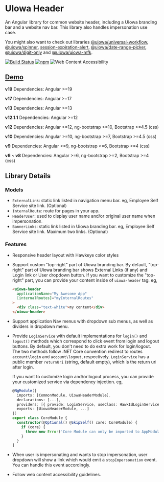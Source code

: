 # UIowa Header

An Angular library for common website header, including a UIowa branding bar and a website nav bar. This library also handles impersonation use case.

You might also want to check out libraries [@uiowa/universal-workflow](https://github.com/changhuixu/uiowa-universal-workflow), [@uiowa/spinner](https://github.com/changhuixu/spinner), [session-expiration-alert](https://github.com/changhuixu/session-expiration-alert), [@uiowa/date-range-picker](https://github.com/changhuixu/date-range-picker), [@uiowa/digit-only](https://github.com/changhuixu/ngx-digit-only) and [@uiowa/uiowa-mfk](https://github.com/changhuixu/uiowa-mfk-project).

[![Build Status](https://github.com/changhuixu/uiowa-header-demo/actions/workflows/main.yml/badge.svg)](https://github.com/changhuixu/uiowa-header-demo/actions)
[![npm](https://img.shields.io/npm/v/@uiowa/uiowa-header.svg?style=flat-square)](https://www.npmjs.com/package/@uiowa/uiowa-header)
![Web Content Accessibility](https://img.shields.io/badge/Accessibility-100-brightgreen.svg?longCache=true&style=flat-square)

## [Demo](https://changhuixu.github.io/uiowa-header-demo/)

**v19** Dependencies: Angular >=19

**v17** Dependencies: Angular >=17

**v13** Dependencies: Angular >=13

**v12.1.1** Dependencies: Angular >=12

**v12** Dependencies: Angular >=12, ng-bootstrap >=10, Bootstrap >=4.5 (css)

**v10** Dependencies: Angular >=10, ng-bootstrap >=7, Bootstrap >=4.5 (css)

**v9** Dependencies: Angular >=9, ng-bootstrap >=6, Bootstrap >=4 (css)

**v6 ~ v8** Dependencies: Angular >=6, ng-bootstrap >=2, Bootstrap >=4 (css)

## Library Details

### Models

- `ExternalLink`: static link listed in navigation menu bar. eg, Employee Self Service site link. (Optional)
- `InternalRoute`: route for pages in your app.
- `HeaderUser`: used to display user name and/or original user name when impersonation.
- `BannerLinks`: static link listed in Uiowa branding bar. eg, Employee Self Service site link. Maximum two links. (Optional)

### Features

- Responsive header layout with Hawkeye color styles
- Support custom "top-right" part of Uiowa branding bar. By default, "top-right" part of Uiowa branding bar shows External Links (if any) and Login link or User dropdown button. If you want to customize the "top-right" part, you can provide your content inside of `uiowa-header` tag. eg,

  ```html
  <uiowa-header
    applicationName="My Awesome App"
    [internalRoutes]="myInternalRoutes"
  >
    <div class="text-white">my content</div>
  </uiowa-header>
  ```

- Support application Nav menus with dropdown sub menus, as well as dividers in dropdown menu.
- Provide `LoginService` with default implementations for `login()` and `logout()` methods which correspond to click event from login and logout buttons. By default, you don't need to do extra work for login/logout. The two methods follow .NET Core convention redirect to routes `account\login` and `account\logout`, respectively. `LoginService` has a public member `returnUri` (string, default empty), which is the return uri after login.

  If you want to customize login and/or logout process, you can provide your customized service via dependency injection. eg,

  ```typescript
  @NgModule({
    imports: [CommonModule, UiowaHeaderModule],
    declarations: [...],
    providers: [{ provide: LoginService, useClass: HawkIdLoginService }],
    exports: [UiowaHeaderModule, ...]
  })
  export class CoreModule {
    constructor(@Optional() @SkipSelf() core: CoreModule) {
      if (core) {
        throw new Error('Core Module can only be imported to AppModule.');
      }
    }
  }
  ```

- When user is impersonating and wants to stop impersonation, user dropdown will show a link which would emit a `stopImpersonation` event. You can handle this event accordingly.

- Follow web content accessibility guidelines.
